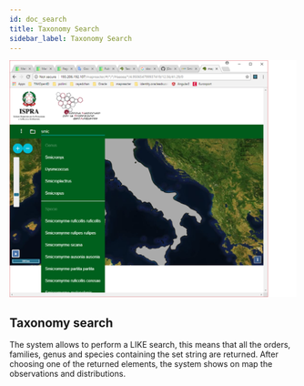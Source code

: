 ```yaml
---
id: doc_search
title: Taxonomy Search
sidebar_label: Taxonomy Search
---
```


![search.png](assets/search.png)

## Taxonomy search

The system allows to perform a LIKE search, this means that all the orders, families, genus and species containing the set string are returned.
After choosing one of the returned elements, the system shows on map the observations and distributions.
